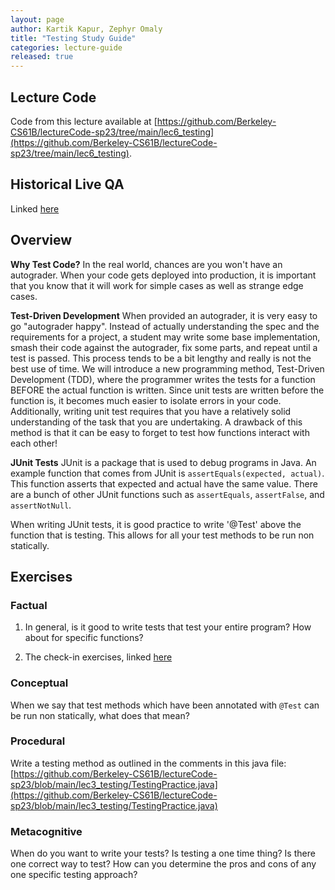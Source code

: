```yaml
---
layout: page
author: Kartik Kapur, Zephyr Omaly
title: "Testing Study Guide"
categories: lecture-guide
released: true
---
```



## Lecture Code

Code from this lecture available at
[https://github.com/Berkeley-CS61B/lectureCode-sp23/tree/main/lec6_testing](https://github.com/Berkeley-CS61B/lectureCode-sp23/tree/main/lec6_testing).

## Historical Live QA
Linked [here](https://youtu.be/1JSPAHnRNbY)

## Overview

**Why Test Code?** In the real world, chances are you won't have an autograder.
When your code gets deployed into production, it is important that you know
that it will work for simple cases as well as strange edge cases.

**Test-Driven Development** When provided an autograder, it is very easy to go
"autograder happy". Instead of actually understanding the spec and the
requirements for a project, a student may write some base implementation, smash
their code against the autograder, fix some parts, and repeat until a test is
passed. This process tends to be a bit lengthy and really is not the best use
of time. We will introduce a new programming method, Test-Driven Development
(TDD), where the programmer writes the tests for a function BEFORE the actual
function is written. Since unit tests are written before the function is,
it becomes much easier to isolate errors in your code. Additionally, writing
unit test requires that you have a relatively solid understanding of the task
that you are undertaking. A drawback of this method is that it can be easy to
forget to test how functions interact with each other!

**JUnit Tests** JUnit is a package that is used to debug programs
in Java. An example function that comes from JUnit is
`assertEquals(expected, actual)`. This function asserts that expected and
actual have the same value. There are a bunch of other
JUnit functions such as `assertEquals`, `assertFalse`, and `assertNotNull`.

When writing JUnit tests, it is good practice to write '@Test'
above the function that is testing. This allows for all your test methods to be
run non statically.

## Exercises

### Factual
1. In general, is it good to write tests that test your entire program? How
about for specific functions?

2. The check-in exercises, linked
[here](https://docs.google.com/forms/d/e/1FAIpQLSegtgpNK5DXtFpVtqIey5xvalX8WT6MPNY1Am1cQYftPMsRUw/viewform?usp=sf_link)

### Conceptual
When we say that test methods which have been annotated with `@Test`
can be run non statically, what does that mean?

### Procedural
Write a testing method as outlined in the comments in this java file:
[https://github.com/Berkeley-CS61B/lectureCode-sp23/blob/main/lec3_testing/TestingPractice.java](https://github.com/Berkeley-CS61B/lectureCode-sp23/blob/main/lec3_testing/TestingPractice.java)

### Metacognitive
When do you want to write your tests? Is testing a one time thing? Is there
one correct way to test? How can you determine the pros and cons of
any one specific testing approach?

